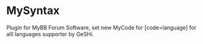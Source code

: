 MySyntax
========

Plugin for MyBB Forum Software, set new MyCode for [code=language] for alll languages supporter by GeSHi.